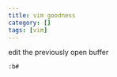 ```yaml
---
title: vim goodness
category: []
tags: [vim]
---
```


edit the previously open buffer

```vim
:b#
```
